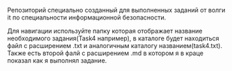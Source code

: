 Репозиторий специально созданный для выполненных заданий от волги it по специальности информационной безопасности.

Для навигации используйте папку которая отображает название необходимого задания(Task4 например), в каталоге будет находиться файл с расширением .txt и аналогичным каталогу названием(task4.txt).
Также есть второй фалй с расширением .md в котором я в краце показал как я выполнял задание.
